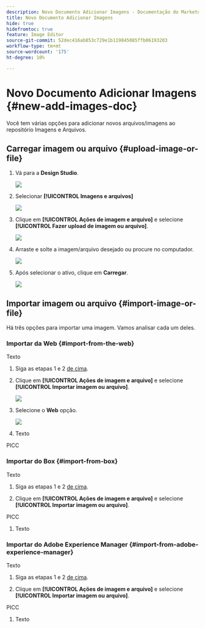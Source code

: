 ```yaml
---
description: Novo Documento Adicionar Imagens - Documentação do Marketo - Documentação do produto
title: Novo Documento Adicionar Imagens
hide: true
hidefromtoc: true
feature: Image Editor
source-git-commit: 52dec416ab853c729e1b119845085ffb06193203
workflow-type: tm+mt
source-wordcount: '175'
ht-degree: 10%

---
```


# Novo Documento Adicionar Imagens {#new-add-images-doc}

Você tem várias opções para adicionar novos arquivos/imagens ao repositório Imagens e Arquivos.

## Carregar imagem ou arquivo {#upload-image-or-file}

1. Vá para a **Design Studio**.

   ![](assets/add-images-and-files-to-marketo-1.png)

1. Selecionar **[!UICONTROL Imagens e arquivos]**

   ![](assets/add-images-and-files-to-marketo-2.png)

1. Clique em **[!UICONTROL Ações de imagem e arquivo]** e selecione **[!UICONTROL Fazer upload de imagem ou arquivo]**.

   ![](assets/add-images-and-files-to-marketo-3.png)

1. Arraste e solte a imagem/arquivo desejado ou procure no computador.

   ![](assets/add-images-and-files-to-marketo-4.png)

1. Após selecionar o ativo, clique em **Carregar**.

   ![](assets/add-images-and-files-to-marketo-5.png)

## Importar imagem ou arquivo {#import-image-or-file}

Há três opções para importar uma imagem. Vamos analisar cada um deles.

### Importar da Web {#import-from-the-web}

Texto

1. Siga as etapas 1 e 2 [de cima](#upload-image-or-file).

1. Clique em **[!UICONTROL Ações de imagem e arquivo]** e selecione **[!UICONTROL Importar imagem ou arquivo]**.

   ![](assets/add-images-and-files-to-marketo-6.png)

1. Selecione o **Web** opção.

   ![](assets/add-images-and-files-to-marketo-7.png)

1. Texto

PICC

### Importar do Box {#import-from-box}

Texto

1. Siga as etapas 1 e 2 [de cima](#upload-image-or-file).

1. Clique em **[!UICONTROL Ações de imagem e arquivo]** e selecione **[!UICONTROL Importar imagem ou arquivo]**.

PICC

1. Texto

### Importar do Adobe Experience Manager {#import-from-adobe-experience-manager}

Texto

1. Siga as etapas 1 e 2 [de cima](#upload-image-or-file).

1. Clique em **[!UICONTROL Ações de imagem e arquivo]** e selecione **[!UICONTROL Importar imagem ou arquivo]**.

PICC

1. Texto
